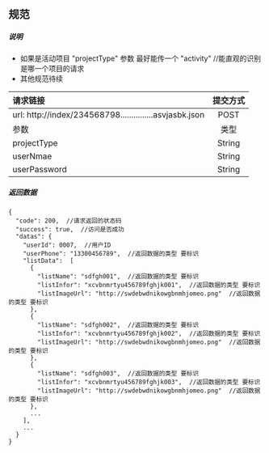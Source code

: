## 规范

##### 说明

* 如果是活动项目 "projectType" 参数 最好能传一个 "activity"    //能直观的识别是哪一个项目的请求
* 其他规范待续

| 请求链接                                     | 提交方式 |
| :--------------------------------------- | :--: |
| url: http://index/234568798...............asvjasbk.json | POST |
| 参数           |   类型   |  必传   |  含义  |  备注  |
| projectType  | String | false | 项目标识 | 项目名称 |
| userNmae     | String | true  | 用户账号 | 非空校验 |
| userPassword | String | true  | 用户密码 | 非空校验 |
##### 返回数据

```
{
  "code": 200,  //请求返回的状态码
  "success": true,  //访问是否成功
  "datas": {
    "userId": 0007,  //用户ID
    "userPhone": "13300456789",  //返回数据的类型 要标识
    "listData":  [
      {
        "listName": "sdfgh001",  //返回数据的类型 要标识
        "listInfor": "xcvbnmrtyu456789fghjk001",  //返回数据的类型 要标识
        "listImageUrl": "http://swdebwdnikowgbnmhjomeo.png"  //返回数据的类型 要标识
      },
      {
        "listName": "sdfgh002",  //返回数据的类型 要标识
        "listInfor": "xcvbnmrtyu456789fghjk002",  //返回数据的类型 要标识
        "listImageUrl": "http://swdebwdnikowgbnmhjomeo.png"  //返回数据的类型 要标识
      },
      {
        "listName": "sdfgh003",  //返回数据的类型 要标识
        "listInfor": "xcvbnmrtyu456789fghjk003",  //返回数据的类型 要标识
        "listImageUrl": "http://swdebwdnikowgbnmhjomeo.png"  //返回数据的类型 要标识
      },
      ...
    ],
    ...
  }
}
```
